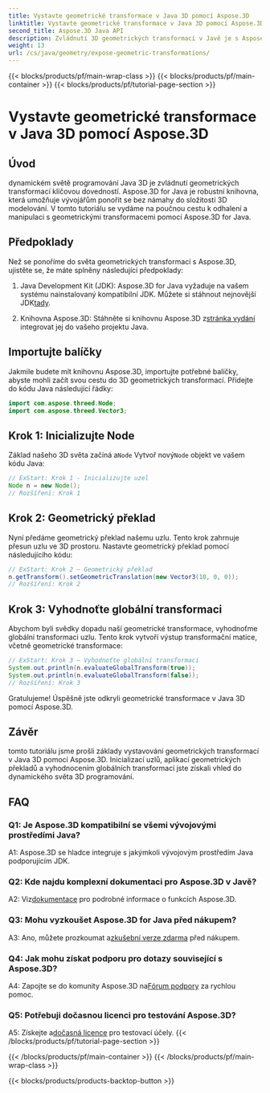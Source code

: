 ```yaml
---
title: Vystavte geometrické transformace v Java 3D pomocí Aspose.3D
linktitle: Vystavte geometrické transformace v Java 3D pomocí Aspose.3D
second_title: Aspose.3D Java API
description: Zvládnutí 3D geometrických transformací v Javě je s Aspose.3D snadné. Naučte se manipulovat s uzly, aplikovat překlady a vyhodnocovat globální transformace.
weight: 13
url: /cs/java/geometry/expose-geometric-transformations/
---
```


{{< blocks/products/pf/main-wrap-class >}}
{{< blocks/products/pf/main-container >}}
{{< blocks/products/pf/tutorial-page-section >}}

# Vystavte geometrické transformace v Java 3D pomocí Aspose.3D

## Úvod

dynamickém světě programování Java 3D je zvládnutí geometrických transformací klíčovou dovedností. Aspose.3D for Java je robustní knihovna, která umožňuje vývojářům ponořit se bez námahy do složitostí 3D modelování. V tomto tutoriálu se vydáme na poučnou cestu k odhalení a manipulaci s geometrickými transformacemi pomocí Aspose.3D for Java.

## Předpoklady

Než se ponoříme do světa geometrických transformací s Aspose.3D, ujistěte se, že máte splněny následující předpoklady:

1.  Java Development Kit (JDK): Aspose.3D for Java vyžaduje na vašem systému nainstalovaný kompatibilní JDK. Můžete si stáhnout nejnovější JDK[tady](https://www.oracle.com/java/technologies/javase-downloads.html).

2.  Knihovna Aspose.3D: Stáhněte si knihovnu Aspose.3D z[stránka vydání](https://releases.aspose.com/3d/java/) integrovat jej do vašeho projektu Java.

## Importujte balíčky

Jakmile budete mít knihovnu Aspose.3D, importujte potřebné balíčky, abyste mohli začít svou cestu do 3D geometrických transformací. Přidejte do kódu Java následující řádky:

```java
import com.aspose.threed.Node;
import com.aspose.threed.Vector3;
```

## Krok 1: Inicializujte Node

 Základ našeho 3D světa začíná a`Node` Vytvoř nový`Node` objekt ve vašem kódu Java:

```java
// ExStart: Krok 1 - Inicializujte uzel
Node n = new Node();
// Rozšíření: Krok 1
```

## Krok 2: Geometrický překlad

Nyní předáme geometrický překlad našemu uzlu. Tento krok zahrnuje přesun uzlu ve 3D prostoru. Nastavte geometrický překlad pomocí následujícího kódu:

```java
// ExStart: Krok 2 – Geometrický překlad
n.getTransform().setGeometricTranslation(new Vector3(10, 0, 0));
// Rozšíření: Krok 2
```

## Krok 3: Vyhodnoťte globální transformaci

Abychom byli svědky dopadu naší geometrické transformace, vyhodnoťme globální transformaci uzlu. Tento krok vytvoří výstup transformační matice, včetně geometrické transformace:

```java
// ExStart: Krok 3 – Vyhodnoťte globální transformaci
System.out.println(n.evaluateGlobalTransform(true));
System.out.println(n.evaluateGlobalTransform(false));
// Rozšíření: Krok 3
```

Gratulujeme! Úspěšně jste odkryli geometrické transformace v Java 3D pomocí Aspose.3D.

## Závěr

tomto tutoriálu jsme prošli základy vystavování geometrických transformací v Java 3D pomocí Aspose.3D. Inicializací uzlů, aplikací geometrických překladů a vyhodnocením globálních transformací jste získali vhled do dynamického světa 3D programování.

## FAQ

### Q1: Je Aspose.3D kompatibilní se všemi vývojovými prostředími Java?

A1: Aspose.3D se hladce integruje s jakýmkoli vývojovým prostředím Java podporujícím JDK.

### Q2: Kde najdu komplexní dokumentaci pro Aspose.3D v Javě?

 A2: Viz[dokumentace](https://reference.aspose.com/3d/java/) pro podrobné informace o funkcích Aspose.3D.

### Q3: Mohu vyzkoušet Aspose.3D for Java před nákupem?

 A3: Ano, můžete prozkoumat a[zkušební verze zdarma](https://releases.aspose.com/) před nákupem.

### Q4: Jak mohu získat podporu pro dotazy související s Aspose.3D?

 A4: Zapojte se do komunity Aspose.3D na[Fórum podpory](https://forum.aspose.com/c/3d/18) za rychlou pomoc.

### Q5: Potřebuji dočasnou licenci pro testování Aspose.3D?

 A5: Získejte a[dočasná licence](https://purchase.aspose.com/temporary-license/) pro testovací účely.
{{< /blocks/products/pf/tutorial-page-section >}}

{{< /blocks/products/pf/main-container >}}
{{< /blocks/products/pf/main-wrap-class >}}

{{< blocks/products/products-backtop-button >}}

